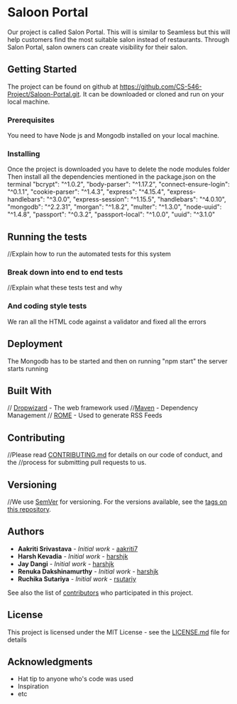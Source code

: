 # Saloon Portal

Our project is called Salon Portal. This will is similar to Seamless but
this will help customers find the most suitable salon instead of restaurants. Through Salon Portal, salon owners
can create visibility for their salon.

## Getting Started

The project can be found on github at https://github.com/CS-546-Project/Saloon-Portal.git. It can be downloaded or cloned and run on your local machine.

### Prerequisites

You need to have Node js and Mongodb installed on your local machine.

### Installing

Once the project is downloaded you have to delete the node modules folder
Then install all the dependencies mentioned in the package.json on the terminal
    "bcrypt": "^1.0.2",
    "body-parser": "^1.17.2",
    "connect-ensure-login": "^0.1.1",
    "cookie-parser": "^1.4.3",
    "express": "^4.15.4",
    "express-handlebars": "^3.0.0",
    "express-session": "^1.15.5",
    "handlebars": "^4.0.10",
    "mongodb": "^2.2.31",
    "morgan": "^1.8.2",
    "multer": "^1.3.0",
    "node-uuid": "^1.4.8",
    "passport": "^0.3.2",
    "passport-local": "^1.0.0",
    "uuid": "^3.1.0"

## Running the tests

//Explain how to run the automated tests for this system

### Break down into end to end tests

//Explain what these tests test and why

### And coding style tests

We ran all the HTML code against a validator and fixed all the errors

## Deployment

The Mongodb has to be started and then on running "npm start" the server starts running

## Built With

// [Dropwizard](http://www.dropwizard.io/1.0.2/docs/) - The web framework used
//[Maven](https://maven.apache.org/) - Dependency Management
// [ROME](https://rometools.github.io/rome/) - Used to generate RSS Feeds

## Contributing

//Please read [CONTRIBUTING.md](https://gist.github.com/PurpleBooth/b24679402957c63ec426) for details on our code of conduct, and the //process for submitting pull requests to us.

## Versioning

//We use [SemVer](http://semver.org/) for versioning. For the versions available, see the [tags on this repository](https://github.com/your/project/tags). 

## Authors

* **Aakriti Srivastava** - *Initial work* - [aakriti7](https://github.com/aakriti7)
* **Harsh Kevadia** - *Initial work* - [harshjk](https://github.com/harshjk)
* **Jay Dangi** - *Initial work* - [harshjk](https://github.com/harshjk)
* **Renuka Dakshinamurthy** - *Initial work* - [harshjk](https://github.com/rdakshina)
* **Ruchika Sutariya** - *Initial work* - [rsutariy](https://github.com/rsutariy)


See also the list of [contributors](https://github.com/CS-546-Project/Saloon-Portal/graphs/contributors) who participated in this project.

## License

This project is licensed under the MIT License - see the [LICENSE.md](LICENSE.md) file for details

## Acknowledgments

* Hat tip to anyone who's code was used
* Inspiration
* etc
